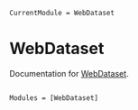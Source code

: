 ```@meta
CurrentModule = WebDataset
```

# WebDataset

Documentation for [WebDataset](https://github.com/ThomasBreuel/WebDataset.jl).

```@index
```

```@autodocs
Modules = [WebDataset]
```
